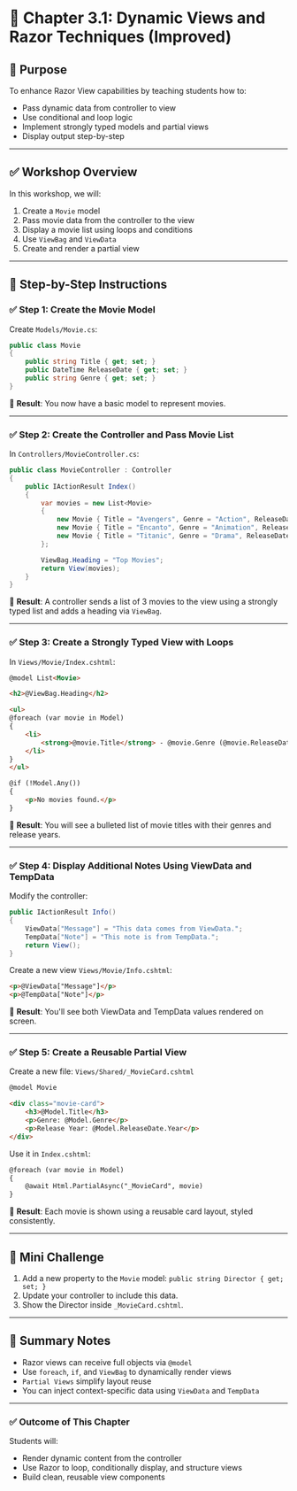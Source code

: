 
# 📘 Chapter 3.1: Dynamic Views and Razor Techniques (Improved)

## 🎯 Purpose
To enhance Razor View capabilities by teaching students how to:
- Pass dynamic data from controller to view
- Use conditional and loop logic
- Implement strongly typed models and partial views
- Display output step-by-step

---

## ✅ Workshop Overview

In this workshop, we will:
1. Create a `Movie` model
2. Pass movie data from the controller to the view
3. Display a movie list using loops and conditions
4. Use `ViewBag` and `ViewData`
5. Create and render a partial view

---

## 📌 Step-by-Step Instructions

### ✅ Step 1: Create the Movie Model

Create `Models/Movie.cs`:
```csharp
public class Movie
{
    public string Title { get; set; }
    public DateTime ReleaseDate { get; set; }
    public string Genre { get; set; }
}
```

🧾 **Result**: You now have a basic model to represent movies.

---

### ✅ Step 2: Create the Controller and Pass Movie List

In `Controllers/MovieController.cs`:
```csharp
public class MovieController : Controller
{
    public IActionResult Index()
    {
        var movies = new List<Movie>
        {
            new Movie { Title = "Avengers", Genre = "Action", ReleaseDate = new DateTime(2019, 4, 26) },
            new Movie { Title = "Encanto", Genre = "Animation", ReleaseDate = new DateTime(2021, 11, 24) },
            new Movie { Title = "Titanic", Genre = "Drama", ReleaseDate = new DateTime(1997, 12, 19) }
        };

        ViewBag.Heading = "Top Movies";
        return View(movies);
    }
}
```

🧾 **Result**: A controller sends a list of 3 movies to the view using a strongly typed list and adds a heading via `ViewBag`.

---

### ✅ Step 3: Create a Strongly Typed View with Loops

In `Views/Movie/Index.cshtml`:
```html
@model List<Movie>

<h2>@ViewBag.Heading</h2>

<ul>
@foreach (var movie in Model)
{
    <li>
        <strong>@movie.Title</strong> - @movie.Genre (@movie.ReleaseDate.ToString("yyyy"))
    </li>
}
</ul>

@if (!Model.Any())
{
    <p>No movies found.</p>
}
```

🧾 **Result**: You will see a bulleted list of movie titles with their genres and release years.

---

### ✅ Step 4: Display Additional Notes Using ViewData and TempData

Modify the controller:
```csharp
public IActionResult Info()
{
    ViewData["Message"] = "This data comes from ViewData.";
    TempData["Note"] = "This note is from TempData.";
    return View();
}
```

Create a new view `Views/Movie/Info.cshtml`:
```html
<p>@ViewData["Message"]</p>
<p>@TempData["Note"]</p>
```

🧾 **Result**: You'll see both ViewData and TempData values rendered on screen.

---

### ✅ Step 5: Create a Reusable Partial View

Create a new file: `Views/Shared/_MovieCard.cshtml`
```html
@model Movie

<div class="movie-card">
    <h3>@Model.Title</h3>
    <p>Genre: @Model.Genre</p>
    <p>Release Year: @Model.ReleaseDate.Year</p>
</div>
```

Use it in `Index.cshtml`:
```html
@foreach (var movie in Model)
{
    @await Html.PartialAsync("_MovieCard", movie)
}
```

🧾 **Result**: Each movie is shown using a reusable card layout, styled consistently.

---

## 🧪 Mini Challenge

1. Add a new property to the `Movie` model: `public string Director { get; set; }`
2. Update your controller to include this data.
3. Show the Director inside `_MovieCard.cshtml`.

---

## 📝 Summary Notes

- Razor views can receive full objects via `@model`
- Use `foreach`, `if`, and `ViewBag` to dynamically render views
- `Partial Views` simplify layout reuse
- You can inject context-specific data using `ViewData` and `TempData`

---

### ✅ Outcome of This Chapter
Students will:
- Render dynamic content from the controller
- Use Razor to loop, conditionally display, and structure views
- Build clean, reusable view components
